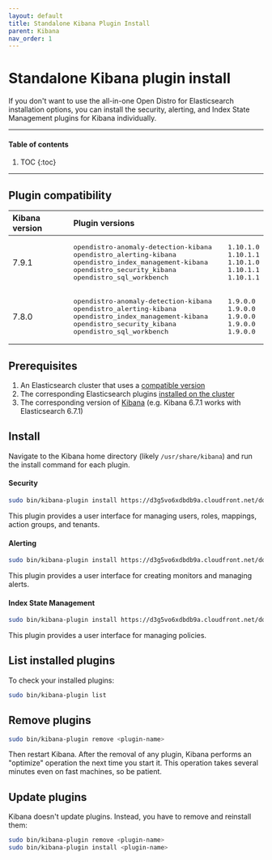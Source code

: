 ```yaml
---
layout: default
title: Standalone Kibana Plugin Install
parent: Kibana
nav_order: 1
---
```


# Standalone Kibana plugin install

If you don't want to use the all-in-one Open Distro for Elasticsearch installation options, you can install the security, alerting, and Index State Management plugins for Kibana individually.

---

#### Table of contents
1. TOC
{:toc}


---

## Plugin compatibility

<table>
  <thead style="text-align: left">
    <tr>
      <th>Kibana version</th>
      <th>Plugin versions</th>
    </tr>
  </thead>
  <tbody>
  <tr>
    <td>7.9.1</td>
    <td>
      <pre>opendistro-anomaly-detection-kibana    1.10.1.0
opendistro_alerting-kibana             1.10.1.1
opendistro_index_management-kibana     1.10.1.0
opendistro_security_kibana             1.10.1.1
opendistro_sql_workbench               1.10.1.1
</pre>
    </td>
  </tr>
  <tr>
    <td>7.8.0</td>
    <td>
      <pre>opendistro-anomaly-detection-kibana    1.9.0.0
opendistro_alerting-kibana             1.9.0.0
opendistro_index_management-kibana     1.9.0.0
opendistro_security_kibana             1.9.0.0
opendistro_sql_workbench               1.9.0.0
</pre>
    </td>
  </tr>
  </tbody>
</table>

## Prerequisites

1. An Elasticsearch cluster that uses a [compatible version](../../../version-history)
1. The corresponding Elasticsearch plugins [installed on the cluster](../../install/plugins)
1. The corresponding version of [Kibana](../) (e.g. Kibana 6.7.1 works with Elasticsearch 6.7.1)


## Install

Navigate to the Kibana home directory (likely `/usr/share/kibana`) and run the install command for each plugin.


#### Security

```bash
sudo bin/kibana-plugin install https://d3g5vo6xdbdb9a.cloudfront.net/downloads/kibana-plugins/opendistro-security/opendistro_security_kibana_plugin-{{site.odfe_version}}.0.zip
```

This plugin provides a user interface for managing users, roles, mappings, action groups, and tenants.


#### Alerting

```bash
sudo bin/kibana-plugin install https://d3g5vo6xdbdb9a.cloudfront.net/downloads/kibana-plugins/opendistro-alerting/opendistro-alerting-{{site.odfe_version}}.0.zip
```

This plugin provides a user interface for creating monitors and managing alerts.


#### Index State Management

```bash
sudo bin/kibana-plugin install https://d3g5vo6xdbdb9a.cloudfront.net/downloads/kibana-plugins/opendistro-index-management/opendistro_index_management_kibana-{{site.odfe_version}}.0.zip
```

This plugin provides a user interface for managing policies.


## List installed plugins

To check your installed plugins:

```bash
sudo bin/kibana-plugin list
```


## Remove plugins

```bash
sudo bin/kibana-plugin remove <plugin-name>
```

Then restart Kibana. After the removal of any plugin, Kibana performs an "optimize" operation the next time you start it. This operation takes several minutes even on fast machines, so be patient.


## Update plugins

Kibana doesn't update plugins. Instead, you have to remove and reinstall them:

```bash
sudo bin/kibana-plugin remove <plugin-name>
sudo bin/kibana-plugin install <plugin-name>
```
